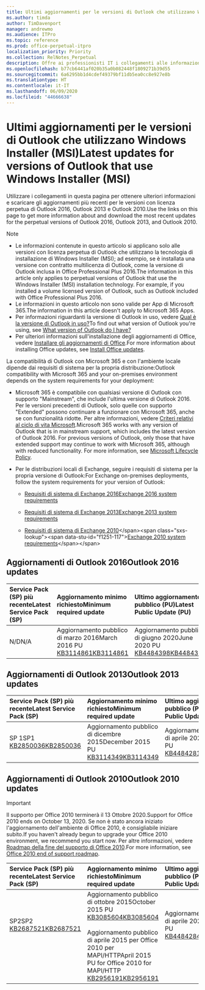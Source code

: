 ```yaml
---
title: Ultimi aggiornamenti per le versioni di Outlook che utilizzano Windows Installer (MSI)
ms.author: timda
author: TimDavenport
manager: andrewmo
ms.audience: ITPro
ms.topic: reference
ms.prod: office-perpetual-itpro
localization_priority: Priority
ms.collection: RelNotes_Perpetual
description: Offre ai professionisti IT i collegamenti alle informazioni sugli aggiornamenti più recenti delle versioni con licenza perpetua di Outlook 2016, Outlook 2013, e Outlook 2010
ms.openlocfilehash: b77cb6441af020b35a0b082448f1809271b39d55
ms.sourcegitcommit: 6a6295bb1d4cdef49379bf11db5ea0cc8e927e8b
ms.translationtype: HT
ms.contentlocale: it-IT
ms.lasthandoff: 06/09/2020
ms.locfileid: "44666638"
---
```

# <a name="latest-updates-for-versions-of-outlook-that-use-windows-installer-msi"></a><span data-ttu-id="f1251-103">Ultimi aggiornamenti per le versioni di Outlook che utilizzano Windows Installer (MSI)</span><span class="sxs-lookup"><span data-stu-id="f1251-103">Latest updates for versions of Outlook that use Windows Installer (MSI)</span></span>

<span data-ttu-id="f1251-104">Utilizzare i collegamenti in questa pagina per ottenere ulteriori informazioni e scaricare gli aggiornamenti più recenti per le versioni con licenza perpetua di Outlook 2016, Outlook 2013 e Outlook 2010.</span><span class="sxs-lookup"><span data-stu-id="f1251-104">Use the links on this page to get more information about and download the most recent updates for the perpetual versions of Outlook 2016, Outlook 2013, and Outlook 2010.</span></span>
  
> [!NOTE]
> - <span data-ttu-id="f1251-p101">Le informazioni contenute in questo articolo si applicano solo alle versioni con licenza perpetua di Outlook che utilizzano la tecnologia di installazione di Windows Installer (MSI); ad esempio, se è installata una versione con contratto multilicenza di Outlook, come la versione di Outlook inclusa in Office Professional Plus 2016.</span><span class="sxs-lookup"><span data-stu-id="f1251-p101">The information in this article only applies to perpetual versions of Outlook that use the Windows Installer (MSI) installation technology. For example, if you installed a volume licensed version of Outlook, such as Outlook included with Office Professional Plus 2016.</span></span>
> - <span data-ttu-id="f1251-107">Le informazioni in questo articolo non sono valide per App di Microsoft 365.</span><span class="sxs-lookup"><span data-stu-id="f1251-107">The information in this article doesn't apply to Microsoft 365 Apps.</span></span>
> - <span data-ttu-id="f1251-108">Per informazioni riguardanti la versione di Outlook in uso, vedere [Qual è la versione di Outlook in uso?](https://support.office.com/article/b3a9568c-edb5-42b9-9825-d48d82b2257c)</span><span class="sxs-lookup"><span data-stu-id="f1251-108">To find out what version of Outlook you're using, see [What version of Outlook do I have?](https://support.office.com/article/b3a9568c-edb5-42b9-9825-d48d82b2257c)</span></span>
> - <span data-ttu-id="f1251-109">Per ulteriori informazioni sull'installazione degli aggiornamenti di Office, vedere [Installare gli aggiornamenti di Office](https://support.office.com/article/2ab296f3-7f03-43a2-8e50-46de917611c5).</span><span class="sxs-lookup"><span data-stu-id="f1251-109">For more information about installing Office updates, see [Install Office updates](https://support.office.com/article/2ab296f3-7f03-43a2-8e50-46de917611c5).</span></span> 
  
<span data-ttu-id="f1251-110">La compatibilità di Outlook con Microsoft 365 e con l'ambiente locale dipende dai requisiti di sistema per la propria distribuzione:</span><span class="sxs-lookup"><span data-stu-id="f1251-110">Outlook compatibility with Microsoft 365 and your on-premises environment depends on the system requirements for your deployment:</span></span>
  
- <span data-ttu-id="f1251-p102">Microsoft 365 è compatibile con qualsiasi versione di Outlook con supporto "Mainstream", che include l'ultima versione di Outlook 2016. Per le versioni precedenti di Outlook, solo quelle con supporto "Extended" possono continuare a funzionare con Microsoft 365, anche se con funzionalità ridotte. Per altre informazioni, vedere [Criteri relativi al ciclo di vita Microsoft](https://support.microsoft.com/lifecycle).</span><span class="sxs-lookup"><span data-stu-id="f1251-p102">Microsoft 365 works with any version of Outlook that is in mainstream support, which includes the latest version of Outlook 2016. For previous versions of Outlook, only those that have extended support may continue to work with Microsoft 365, although with reduced functionality. For more information, see [Microsoft Lifecycle Policy](https://support.microsoft.com/lifecycle).</span></span>
    
- <span data-ttu-id="f1251-114">Per le distribuzioni locali di Exchange, seguire i requisiti di sistema per la propria versione di Outlook:</span><span class="sxs-lookup"><span data-stu-id="f1251-114">For Exchange on-premises deployments, follow the system requirements for your version of Outlook:</span></span>
    
  - [<span data-ttu-id="f1251-115">Requisiti di sistema di Exchange 2016</span><span class="sxs-lookup"><span data-stu-id="f1251-115">Exchange 2016 system requirements</span></span>](https://docs.microsoft.com/Exchange/plan-and-deploy/system-requirements)
    
  - [<span data-ttu-id="f1251-116">Requisiti di sistema di Exchange 2013</span><span class="sxs-lookup"><span data-stu-id="f1251-116">Exchange 2013 system requirements</span></span>](https://docs.microsoft.com/exchange/exchange-2013-system-requirements-exchange-2013-help)
    
  - <span data-ttu-id="f1251-117">[Requisiti di sistema di Exchange 2010](https://docs.microsoft.com/previous-versions/office/exchange-server-2010/aa996719(v=exchg.141))</span><span class="sxs-lookup"><span data-stu-id="f1251-117">[Exchange 2010 system requirements](https://docs.microsoft.com/previous-versions/office/exchange-server-2010/aa996719(v=exchg.141))</span></span>

   
## <a name="outlook-2016-updates"></a><span data-ttu-id="f1251-118">Aggiornamenti di Outlook 2016</span><span class="sxs-lookup"><span data-stu-id="f1251-118">Outlook 2016 updates</span></span>

|<span data-ttu-id="f1251-119">**Service Pack (SP) più recente**</span><span class="sxs-lookup"><span data-stu-id="f1251-119">**Latest Service Pack (SP)**</span></span>|<span data-ttu-id="f1251-120">**Aggiornamento minimo richiesto**</span><span class="sxs-lookup"><span data-stu-id="f1251-120">**Minimum required update**</span></span>|<span data-ttu-id="f1251-121">**Ultimo aggiornamento pubblico (PU)**</span><span class="sxs-lookup"><span data-stu-id="f1251-121">**Latest Public Update (PU)**</span></span>|
|:-----|:-----|:-----|
|<span data-ttu-id="f1251-122">N/D</span><span class="sxs-lookup"><span data-stu-id="f1251-122">N/A</span></span>  <br/> |<span data-ttu-id="f1251-123">Aggiornamento pubblico di marzo 2016</span><span class="sxs-lookup"><span data-stu-id="f1251-123">March 2016 PU</span></span> <br/>[<span data-ttu-id="f1251-124">KB3114861</span><span class="sxs-lookup"><span data-stu-id="f1251-124">KB3114861</span></span>](https://support.microsoft.com/help/3114861) <br/> |<span data-ttu-id="f1251-125">Aggiornamento pubblico di giugno 2020</span><span class="sxs-lookup"><span data-stu-id="f1251-125">June 2020 PU</span></span> <br/>[<span data-ttu-id="f1251-126">KB4484398</span><span class="sxs-lookup"><span data-stu-id="f1251-126">KB4484398</span></span>](https://support.microsoft.com/help/4484398) 

## <a name="outlook-2013-updates"></a><span data-ttu-id="f1251-127">Aggiornamenti di Outlook 2013</span><span class="sxs-lookup"><span data-stu-id="f1251-127">Outlook 2013 updates</span></span>

|<span data-ttu-id="f1251-128">**Service Pack (SP) più recente**</span><span class="sxs-lookup"><span data-stu-id="f1251-128">**Latest Service Pack (SP)**</span></span>|<span data-ttu-id="f1251-129">**Aggiornamento minimo richiesto**</span><span class="sxs-lookup"><span data-stu-id="f1251-129">**Minimum required update**</span></span>|<span data-ttu-id="f1251-130">**Ultimo aggiornamento pubblico (PU)**</span><span class="sxs-lookup"><span data-stu-id="f1251-130">**Latest Public Update (PU)**</span></span>|
|:-----|:-----|:-----|
|<span data-ttu-id="f1251-131">SP 1</span><span class="sxs-lookup"><span data-stu-id="f1251-131">SP1</span></span>  <br/>[<span data-ttu-id="f1251-132">KB2850036</span><span class="sxs-lookup"><span data-stu-id="f1251-132">KB2850036</span></span>](https://go.microsoft.com/fwlink/p/?LinkId=512538) <br/> |<span data-ttu-id="f1251-133">Aggiornamento pubblico di dicembre 2015</span><span class="sxs-lookup"><span data-stu-id="f1251-133">December 2015 PU</span></span> <br/>[<span data-ttu-id="f1251-134">KB3114349</span><span class="sxs-lookup"><span data-stu-id="f1251-134">KB3114349</span></span>](https://support.microsoft.com/kb/3114349) <br/> |<span data-ttu-id="f1251-135">Aggiornamento pubblico di aprile 2020</span><span class="sxs-lookup"><span data-stu-id="f1251-135">April 2020 PU</span></span> <br/>[<span data-ttu-id="f1251-136">KB4484281</span><span class="sxs-lookup"><span data-stu-id="f1251-136">KB4484281</span></span>](https://support.microsoft.com/help/4484281)  |
   
## <a name="outlook-2010-updates"></a><span data-ttu-id="f1251-137">Aggiornamenti di Outlook 2010</span><span class="sxs-lookup"><span data-stu-id="f1251-137">Outlook 2010 updates</span></span>
> [!IMPORTANT]
<span data-ttu-id="f1251-138">Il supporto per Office 2010 terminerà il 13 Ottobre 2020.</span><span class="sxs-lookup"><span data-stu-id="f1251-138">Support for Office 2010 ends on October 13, 2020.</span></span> <span data-ttu-id="f1251-139">Se non è stato ancora iniziato l'aggiornamento dell'ambiente di Office 2010, è consigliabile iniziare subito.</span><span class="sxs-lookup"><span data-stu-id="f1251-139">If you haven't already begun to upgrade your Office 2010 environment, we recommend you start now.</span></span> <span data-ttu-id="f1251-140">Per altre informazioni, vedere [Roadmap della fine del supporto di Office 2010](https://docs.microsoft.com/DeployOffice/office-2010-end-support-roadmap).</span><span class="sxs-lookup"><span data-stu-id="f1251-140">For more information, see [Office 2010 end of support roadmap](https://docs.microsoft.com/DeployOffice/office-2010-end-support-roadmap).</span></span>

|<span data-ttu-id="f1251-141">**Service Pack (SP) più recente**</span><span class="sxs-lookup"><span data-stu-id="f1251-141">**Latest Service Pack (SP)**</span></span>|<span data-ttu-id="f1251-142">**Aggiornamento minimo richiesto**</span><span class="sxs-lookup"><span data-stu-id="f1251-142">**Minimum required update**</span></span>|<span data-ttu-id="f1251-143">**Ultimo aggiornamento pubblico (PU)**</span><span class="sxs-lookup"><span data-stu-id="f1251-143">**Latest Public Update (PU)**</span></span>|
|:-----|:-----|:-----|
|<span data-ttu-id="f1251-144">SP2</span><span class="sxs-lookup"><span data-stu-id="f1251-144">SP2</span></span> <br/>[<span data-ttu-id="f1251-145">KB2687521</span><span class="sxs-lookup"><span data-stu-id="f1251-145">KB2687521</span></span>](https://go.microsoft.com/fwlink/p/?LinkId=512542) <br><br><br><br/> |<span data-ttu-id="f1251-146">Aggiornamento pubblico di ottobre 2015</span><span class="sxs-lookup"><span data-stu-id="f1251-146">October 2015 PU</span></span> <br/> [<span data-ttu-id="f1251-147">KB3085604</span><span class="sxs-lookup"><span data-stu-id="f1251-147">KB3085604</span></span>](https://support.microsoft.com/kb/3085604) <br/><br/>  <span data-ttu-id="f1251-148">Aggiornamento pubblico di aprile 2015 per Office 2010 per MAPI/HTTP</span><span class="sxs-lookup"><span data-stu-id="f1251-148">April 2015 PU for Office 2010 for MAPI/HTTP</span></span> <br/> [<span data-ttu-id="f1251-149">KB2956191</span><span class="sxs-lookup"><span data-stu-id="f1251-149">KB2956191</span></span>](https://support.microsoft.com/help/2956191/april-14-2015-update-for-office-2010-kb2956191) <br/> |<span data-ttu-id="f1251-150">Aggiornamento pubblico di aprile 2020</span><span class="sxs-lookup"><span data-stu-id="f1251-150">April 2020 PU</span></span> <br/>[<span data-ttu-id="f1251-151">KB4484284</span><span class="sxs-lookup"><span data-stu-id="f1251-151">KB4484284</span></span>](https://support.microsoft.com/help/4484284) <br><br><br><br/>|
   

